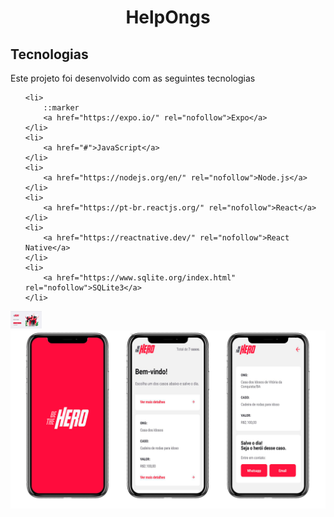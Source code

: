 <h1 align="center"> HelpOngs </h1>

<h2>Tecnologias</h2>
<p>Este projeto foi desenvolvido com as seguintes tecnologias</p>


<ul>

    <li>
        ::marker
        <a href="https://expo.io/" rel="nofollow">Expo</a>
    </li>
    <li>
        <a href="#">JavaScript</a>
    </li>
    <li>
        <a href="https://nodejs.org/en/" rel="nofollow">Node.js</a>
    </li>
    <li>
        <a href="https://pt-br.reactjs.org/" rel="nofollow">React</a>
    </li>
    <li>
        <a href="https://reactnative.dev/" rel="nofollow">React Native</a>
    </li>
    <li>
        <a href="https://www.sqlite.org/index.html" rel="nofollow">SQLite3</a>
    </li>

</ul>

<img src="/gitImages/loginScreen.png" style="max-width:10%;" alt="Login">
<img src="/gitImages/appScreens.png" style="max-width:100%;" alt="app">


